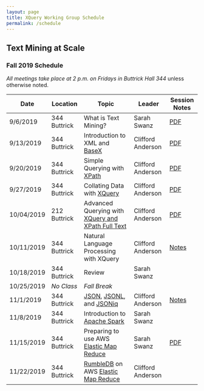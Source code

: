 ```yaml
---
layout: page
title: XQuery Working Group Schedule
permalink: /schedule
---
```



## Text Mining at Scale

### Fall 2019 Schedule

*All meetings take place at 2 p.m. on Fridays in Buttrick Hall 344* unless otherwise noted.

| Date | Location | Topic | Leader | Session Notes |
|------|-------|-------|-------|-------|
| 9/6/2019 | 344 Buttrick| What is Text Mining? | Sarah Swanz | [PDF](https://heardlibrary.github.io/digital-scholarship/script/xquery/text-mining/text-mining-at-scale-session-1.pdf) |
| 9/13/2019 | 344 Buttrick| Introduction to XML and [BaseX](http://basex.org/) | Clifford Anderson | [PDF](https://heardlibrary.github.io/digital-scholarship/script/xquery/text-mining/text-mining-at-scale-session-2.pdf) |
| 9/20/2019 | 344 Buttrick| Simple Querying with [XPath](https://www.w3.org/TR/2017/REC-xpath-31-20170321/) | Clifford Anderson | [PDF](https://heardlibrary.github.io/digital-scholarship/script/xquery/text-mining/text-mining-at-scale-session-3.pdf)  |
| 9/27/2019 |  344 Buttrick| Collating Data with [XQuery](https://www.w3.org/TR/xquery-31/) | Clifford Anderson | [PDF](https://heardlibrary.github.io/digital-scholarship/script/xquery/text-mining/text-mining-at-scale-session-4.pdf) |
| 10/04/2019 | 212 Buttrick| Advanced Querying with [XQuery and XPath Full Text](https://www.w3.org/TR/xpath-full-text-10/) | Clifford Anderson | [PDF](https://github.com/HeardLibrary/digital-scholarship/blob/gh-pages/script/xquery/text-mining/text-mining-at-scale-session-5.pdf) ||
| 10/11/2019 | 344 Buttrick| Natural Language Processing with XQuery | Clifford Anderson | [Notes](https://gist.github.com/CliffordAnderson/e1b1db2819df586a0b38a42903288012)|
| 10/18/2019 | 344 Buttrick| Review | Sarah Swanz |  |
| 10/25/2019 | *No Class* | *Fall Break* |  |  |
| 11/1/2019 | 344 Buttrick| [JSON](https://www.json.org/), [JSONL](http://jsonlines.org/), and [JSONiq](http://jsoniq.org/) | Clifford Anderson | [Notes](https://gist.github.com/CliffordAnderson/aa9755000afae05f38da20731eaff89e) |
| 11/8/2019 | 344 Buttrick| Introduction to [Apache Spark](https://spark.apache.org/) | Sarah Swanz |  |
| 11/15/2019 | 344 Buttrick| Preparing to use AWS [Elastic Map Reduce](https://aws.amazon.com/emr/) | Sarah Swanz |  [PDF](https://github.com/HeardLibrary/digital-scholarship/blob/gh-pages/script/xquery/text-mining/TextMining_ApacheSpark.pdf) |
| 11/22/2019 | 344 Buttrick| [RumbleDB](http://rumbledb.org/) on AWS [Elastic Map Reduce](https://aws.amazon.com/emr/)| Clifford Anderson| |

